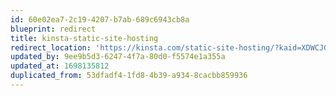 ```yaml
---
id: 60e02ea7-2c19-4207-b7ab-689c6943cb8a
blueprint: redirect
title: kinsta-static-site-hosting
redirect_location: 'https://kinsta.com/static-site-hosting/?kaid=XDWCJGGKAOSB'
updated_by: 9ee9b5d3-6247-4f7a-80d0-f5574e1a355a
updated_at: 1698135812
duplicated_from: 53dfadf4-1fd8-4b39-a934-8cacbb859936
---
```

